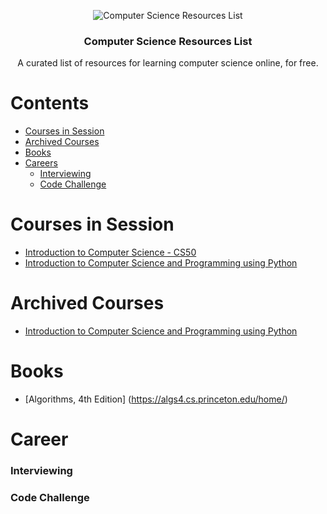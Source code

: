<span style="display:block;text-align:center">![Computer Science Resources List](https://matt.blissett.me.uk/programming/haskell/lsystem/system-9.png)</span>

<h3 align="center">Computer Science Resources List</h3>
<p align="center">
  A curated list of resources for learning computer science online, for free.
</p>

# Contents

- [Courses in Session](#courses-in-session)
- [Archived Courses](#archived-courses)
- [Books](#books)
- [Careers](#careers)
  - [Interviewing](#interviewing)
  - [Code Challenge](#code-challenge)

# Courses in Session

- [Introduction to Computer Science - CS50](https://www.edx.org/course/introduction-computer-science-harvardx-cs50x#!)
- [Introduction to Computer Science and Programming using Python](https://ocw.mit.edu/courses/electrical-engineering-and-computer-science/6-0001-introduction-to-computer-science-and-programming-in-python-fall-2016/syllabus/)

# Archived Courses

- [Introduction to Computer Science and Programming using Python](https://ocw.mit.edu/courses/electrical-engineering-and-computer-science/6-0001-introduction-to-computer-science-and-programming-in-python-fall-2016/syllabus/)


# Books

- [Algorithms, 4th Edition] (https://algs4.cs.princeton.edu/home/)

# Career

### Interviewing

### Code Challenge

